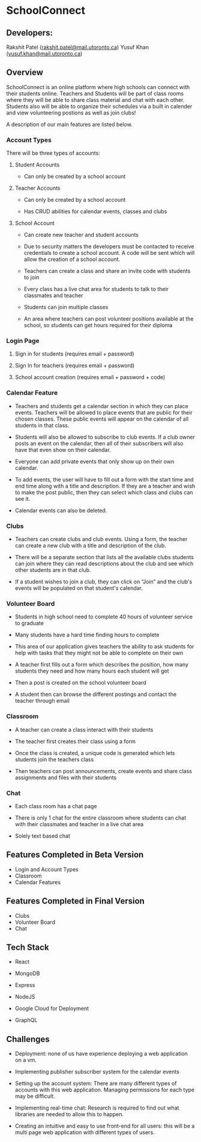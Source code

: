 # SchoolConnect

## Developers:
Rakshit Patel (rakshit.patel@mail.utoronto.ca)
Yusuf Khan (yusuf.khan@mail.utoronto.ca)

## Overview
SchoolConnect is an online platform where high schools can connect with their students online. Teachers and Students will be part of class rooms where they will be able to share class material and chat with each other. Students also will be able to organize their schedules via a built in calender and view volunteering postions as well as join clubs!

A description of our main features are listed below.

### Account Types
There will be three types of accounts:
    

1.  Student Accounts
    

	-   Can only be created by a school account
    

2.  Teacher Accounts
    

	-   Can only be created by a school account
    
	-   Has CRUD abilities for calendar events, classes and clubs
    

3.  School Account
    

	-   Can create new teacher and student accounts
    
	-   Due to security matters the developers must be contacted to receive credentials to create a school account. A code will be sent which will allow the creation of a school account.
    

	-   Teachers can create a class and share an invite code with students to join
    
	-   Every class has a live chat area for students to talk to their classmates and teacher
    
	-   Students can join multiple classes
    
	-   An area where teachers can post volunteer positions available at the school, so students can get hours required for their diploma
    

### Login Page
    
1.  Sign in for students (requires email + password)
    
2.  Sign In for teachers (requires email + password)
    
3.  School account creation (requires email + password + code)
    

### Calendar Feature

-   Teachers and students get a calendar section in which they can place events. Teachers will be allowed to place events that are public for their chosen classes. These public events will appear on the calendar of all students in that class.
    
-   Students will also be allowed to subscribe to club events. If a club owner posts an event on the calendar, then all of their subscribers will also have that even show on their calendar.
    
-   Everyone can add private events that only show up on their own calendar.
    
-   To add events, the user will have to fill out a form with the start time and end time along with a title and description. If they are a teacher and wish to make the post public, then they can select which class and clubs can see it.
    
-   Calendar events can also be deleted.
    

### Clubs

-   Teachers can create clubs and club events. Using a form, the teacher can create a new club with a title and description of the club.
    
-   There will be a separate section that lists all the available clubs students can join where they can read descriptions about the club and see which other students are in that club.
    
-   If a student wishes to join a club, they can click on “Join” and the club's events will be populated on that student's calendar.
    

### Volunteer Board

-   Students in high school need to complete 40 hours of volunteer service to graduate
    
-   Many students have a hard time finding hours to complete
    
-   This area of our application gives teachers the ability to ask students for help with tasks that they might not be able to complete on their own
    
-   A teacher first fills out a form which describes the position, how many students they need and how many hours each student will get
    
-   Then a post is created on the school volunteer board
    
-   A student then can browse the different postings and contact the teacher through email
    

### Classroom

-   A teacher can create a class interact with their students
    
-   The teacher first creates their class using a form
    
-   Once the class is created, a unique code is generated which lets students join the teachers class
    
-   Then teachers can post announcements, create events and share class assignments and files with their students
    

### Chat

-   Each class room has a chat page
    

-   There is only 1 chat for the entire classroom where students can chat with their classmates and teacher in a live chat area
    
-   Solely text based chat
    
## Features Completed in Beta Version
- Login and Account Types
- Classroom
- Calendar Features
## Features Completed in Final Version
- Clubs
- Volunteer Board
- Chat
## Tech Stack

-   React
    
-   MongoDB
    
-   Express
    
-   NodeJS
    
-   Google Cloud for Deployment
    
-   GraphQL
    

  

## Challenges

-   Deployment: none of us have experience deploying a web application on a vm.
    
-   Implementing publisher subscriber system for the calendar events
    
-   Setting up the account system: There are many different types of accounts with this web application. Managing permissions for each type may be difficult.
    
-   Implementing real-time chat: Research is required to find out what libraries are needed to allow this to happen.
    
-   Creating an intuitive and easy to use front-end for all users: this will be a multi page web application with different types of users.
